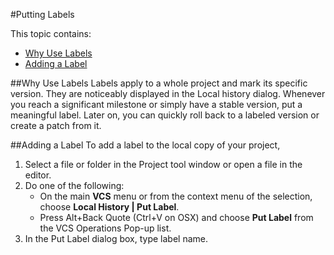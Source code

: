 #Putting Labels

This topic contains:
* [Why Use Labels](#why_use)
* [Adding a Label](#add-Label)

##<a name="why_use"></a>Why Use Labels
Labels apply to a whole project and mark its specific version. They are noticeably displayed in the Local history dialog. Whenever you reach a significant milestone or simply 
have a stable version, put a meaningful label. Later on, you can quickly roll back to a labeled version 
or create a patch from it.

##<a name="add_label"></a>Adding a Label 
To add a label to the local copy of your project,
1. Select a file or folder in the Project tool window or open a file in the editor.
1. Do one of the following:
    * On the main **VCS** menu or from the context menu of the selection, choose **Local History | Put Label**.
    * Press Alt+Back Quote (Ctrl+V on OSX) and choose **Put Label** from the VCS Operations Pop-up list.
1. In the Put Label dialog box, type label name.
